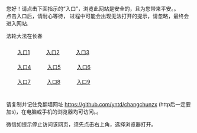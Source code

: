 您好！请点击下面指示的“入口”，浏览此网站是安全的，且为您带来平安。。 <br/>
点击入口后，请耐心等待， 过程中可能会出现无法打开的提示，请忽略，最终会进入网站. </br>

法轮大法在长春<br/>
<div style="padding:10px"><a style="margin:20px" target="_blank" href="https://d2pvbpb396x2xp.cloudfront.net/2Qpsp?ddyaln" id="ccLink1" rel="nofollow">入口1</a> <a target="_blank" style="margin:20px" href="https://d3jzqsgh9lzs8u.cloudfront.net/2Qpsp?yaknlr" id="ccLink2" rel="nofollow">入口2</a> <a style="margin:20px" target="_blank" href="https://d1flzfv1m8jkuu.cloudfront.net/2Qpsp?nvlvxca" id="ccLink3" rel="nofollow">入口3</a></div>

<div style="padding:10px" ><a style="margin:20px" target="_blank" href="https://d2pvbpb396x2xp.cloudfront.net/2Qpsp?ddyaln" id="ccLink4" rel="nofollow">入口4</a> <a style="margin:20px" href="https://d3jzqsgh9lzs8u.cloudfront.net/2Qpsp?yaknlr" target="_blank" id="ccLink5" rel="nofollow">入口5</a> <a style="margin:20px" href="https://d1flzfv1m8jkuu.cloudfront.net/2Qpsp?nvlvxca" target="_blank" id="ccLink6" rel="nofollow">入口6</a></div>

<div style="padding:10px"><a style="margin:20px" target="_blank" href="https://d2pvbpb396x2xp.cloudfront.net/2Qpsp?ddyaln" id="ccLink7" rel="nofollow">入口7</a> <a style="margin:20px" href="https://d3jzqsgh9lzs8u.cloudfront.net/2Qpsp?yaknlr" target="_blank" id="ccLink8" rel="nofollow">入口8</a> <a style="margin:20px" target="_blank" href="https://d1flzfv1m8jkuu.cloudfront.net/2Qpsp?nvlvxca" id="ccLink9" rel="nofollow">入口9</a></div>

<br/>



请复制并记住免翻墙网址 https://github.com/yntd/changchunzx (http后一定要加s)，在电脑或手机的浏览器均可访问。。<br/>

微信如提示停止访问该网页，须先点击右上角，选择浏览器打开。
